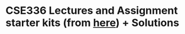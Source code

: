 # CSE336 Lectures and Assignment starter kits (from [here](https://github.com/stanford-cs336)) + Solutions
